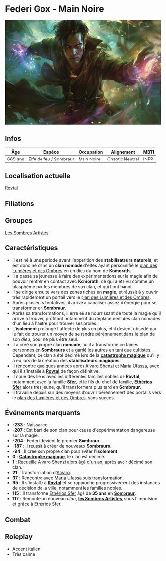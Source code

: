 # Federi Gox - Main Noire
![Federi Gox](../../../_images/federi.png)

## Infos 
| Âge | Espèce | Occupation | Alignement | MBTI |
| --- | ------ | ---------- | ---------- | ---- |
| 665 ans | Elfe de feu / Sombraur | Main Noire | Chaotic Neutral | INFP |

## Localisation actuelle
[Rovtal](../../VILLES/Rovtal.md)

## Filiations

## Groupes 
[Les Sombres Artistes](../../VILLES/Rovtal.md#les-sombres-artistes)

## Caractéristiques
* Il est né à une période avant l'apparition des **stabilisateurs naturels**, et est donc né dans un **clan nomade** d'elfes ayant personnifié le [plan des Lumières et des Ombres](../../../WORLDBUILDING/COSMOLOGIE/PLANS_ET_DIVINITES/Komorath.md) en un dieu du nom de **Komorath**.
* Il a passé sa jeunesse à faire des expérimentations sur la magie afin de pouvoir rentrer en contact avec **Komorath**, ce qui a été vu comme un blasphème par les membres de son clan, et qui l'ont banni.
* Il se dirige ensuite vers des zones riches en **magie**, et réussit à y ouvrir très rapidement un portail vers le [plan des Lumières et des Ombres](../../../WORLDBUILDING/COSMOLOGIE/PLANS_ET_DIVINITES/Komorath.md). 
* Après plusieurs tentatives, il arrive à canaliser assez d'énergie pour se transformer en **Sombraur**.
* Après sa transformations, il erre en se nourrissant de toute la magie qu'il arrive à trouver, profitant notamment du déplacement des clan nomades d'un lieu à l'autre pour trouver ses proies.
* L'**isolement** prolongé l'affecte de plus en plus, et il devient obsédé par le fait de trouver un moyen de se rendre pérènnement dans le plan de son *dieu*, pour ne plus être seul.
* Il a créé son propre clan **nomade**, où il a transformé certaines personnes en **Sombraurs** et a gardé les autres en tant que cultistes. Cependant, ce clan a été décimé lors de la [**catastrophe magique**](../../AUTRES/CatastropheMagique.md) qu'il y a eu lors de la création des **stabilisateurs magiques**.
* Il rencontre quelques années après [Alvaro Shenzi](./Alvaro_Shenzi.md) et [Maria Ufassa](./Maria_Ufassa.md), avec qui il s'installe à [**Rovtal**](../../VILLES/Rovtal.md) de façon définitive.
* Il noue des liens avec les différentes familles nobles de **Rovtal**, notamment avec la famille [**Sfer**](../ROVTAL/GROUPES/Famille_Sfer.md), et le fils du chef de famille, [**Ethérios Sfer**](./Ethérios_Sfer.md) alors très jeune, qu'il transformera plus tard en **Sombraur**.
* Il travaille depuis sur des moyens d'ouvrir pérénnement des portails vers le [plan des Lumières et des Ombres](../../COSMOLOGIE/PLANS_ET_DIVINITES/Komorath.md), sans succès.


## Événements marquants
* **-233** : Naissance
* **-207** : Est bani de son clan pour cause d'expérimentation dangereuse sur la magie.
* **-204** : Federi devient le premier **Sombraur**.
* **-187** : Il réussit à créer de nouveaux **Sombraurs**.
* **-94** : Il crée son propre clan pour éviter l'**isolement**.
* **0** : [**Catastrophe magique**](../../AUTRES/CatastropheMagique.md), le clan est décimé.
* **1** : Recueille [Alvaro Shenzi](./Alvaro_Shenzi.md) alors âgé d'un an, après avoir décimé son clan.
* **21** : Transformation d'[Alvaro](./Alvaro_Shenzi.md).
* **37** : Rencontre avec [Maria Ufassa](./Maria_Ufassa.md) puis transformation.
* **95** : Il s'installe à [**Rovtal**](../../VILLES/Rovtal.md) et se rapproche progressivement des instances de décision de la ville, notamment les familles nobles. 
* **115** : Il transforme [Ethérios Sfer](./Ethérios_Sfer.md) âgé de **35 ans** en [**Sombraur**](../../ESPECES/ESPECES_MAGIQUES/Sombraur.md).
* **117** : Remonte un nouveau *clan*, [**les Sombres Artistes**](../../VILLES/Rovtal.md#les-sombres-artistes), sous l'impulsion et grâce à [Ethérios Sfer](./Ethérios_Sfer.md).

## Combat

## Roleplay
* Accent italien
* Très calme